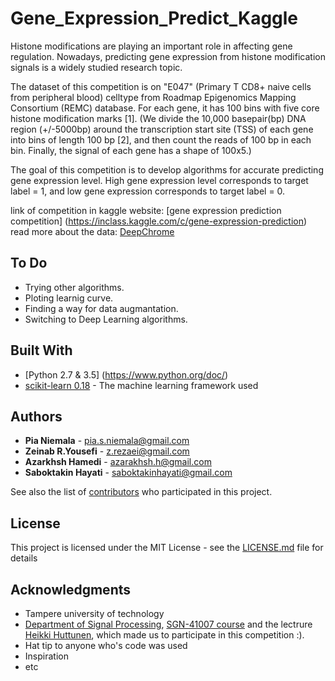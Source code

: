 # Gene_Expression_Predict_Kaggle

Histone modifications are playing an important role in affecting gene regulation. Nowadays, predicting gene expression from histone modification signals is a widely studied research topic.

The dataset of this competition is on "E047" (Primary T CD8+ naive cells from peripheral blood) celltype from Roadmap Epigenomics Mapping Consortium (REMC) database. For each gene, it has 100 bins with five core histone modification marks [1]. (We divide the 10,000 basepair(bp) DNA region (+/-5000bp) around the transcription start site (TSS) of each gene into bins of length 100 bp [2], and then count the reads of 100 bp in each bin. Finally, the signal of each gene has a shape of 100x5.)

The goal of this competition is to develop algorithms for accurate predicting gene expression level. High gene expression level corresponds to target label = 1, and low gene expression corresponds to target label = 0.

link of competition in kaggle website: [gene expression prediction competition] (https://inclass.kaggle.com/c/gene-expression-prediction)
read more about the data: [DeepChrome](https://arxiv.org/abs/1607.02078)
## To Do 
* Trying other algorithms.
* Ploting learnig curve.
* Finding a way for data augmantation.
* Switching to Deep Learning algorithms. 

## Built With
* [Python 2.7 & 3.5] (https://www.python.org/doc/)
* [scikit-learn 0.18](http://scikit-learn.org/stable/documentation.html) - The machine learning framework used


## Authors

* **Pia Niemala**  - pia.s.niemala@gmail.com
* **Zeinab R.Yousefi**  - z.rezaei@gmail.com
* **Azarkhsh Hamedi**  - azarakhsh.h@gmail.com
* **Saboktakin Hayati**  - saboktakinhayati@gmail.com


See also the list of [contributors](https://github.com/your/project/contributors) who participated in this project.

## License

This project is licensed under the MIT License - see the [LICENSE.md](LICENSE.md) file for details

## Acknowledgments
* Tampere university of technology
* [Department of Signal Processing](http://www.tut.fi/en/about-tut/departments/signal-processing/), [SGN-41007 course](http://www.cs.tut.fi/courses/SGN-41007/)  and the lectrure [Heikki Huttunen](http://www.cs.tut.fi/~hehu/), which made us to participate in this competition :). 
* Hat tip to anyone who's code was used
* Inspiration
* etc